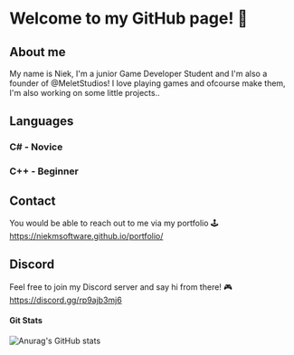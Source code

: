 # Welcome to my GitHub page! 👋

## About me

My name is Niek, I'm a junior Game Developer Student and I'm also a founder of @MeletStudios!
I love playing games and ofcourse make them, I'm also working on some little projects..

## Languages
### C# - Novice
### C++ - Beginner

## Contact
You would be able to reach out to me via my portfolio 🕹️
https://niekmsoftware.github.io/portfolio/

## Discord
Feel free to join my Discord server and say hi from there! 🎮
https://discord.gg/rp9ajb3mj6

#### Git Stats
![Anurag's GitHub stats](https://github-readme-stats.vercel.app/api?username=NiekMSoftware&show_icons=true&theme=tokyonight)
